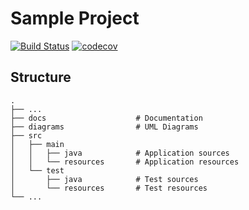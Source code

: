 # Sample Project
[![Build Status](https://travis-ci.org/1061-FCU-SE/BaseProject.svg?branch=master)](https://travis-ci.org/1061-FCU-SE/BaseProject)
[![codecov](https://codecov.io/gh/1061-FCU-SE/BaseProject/branch/master/graph/badge.svg)](https://codecov.io/gh/1061-FCU-SE/BaseProject)

## Structure
```
.
├── ...
├── docs                    # Documentation
├── diagrams                # UML Diagrams
├── src
│   ├── main
│   │   ├── java            # Application sources
│   │   └── resources       # Application resources
│   └── test
│       ├── java            # Test sources
│       └── resources       # Test resources
└── ...
```
